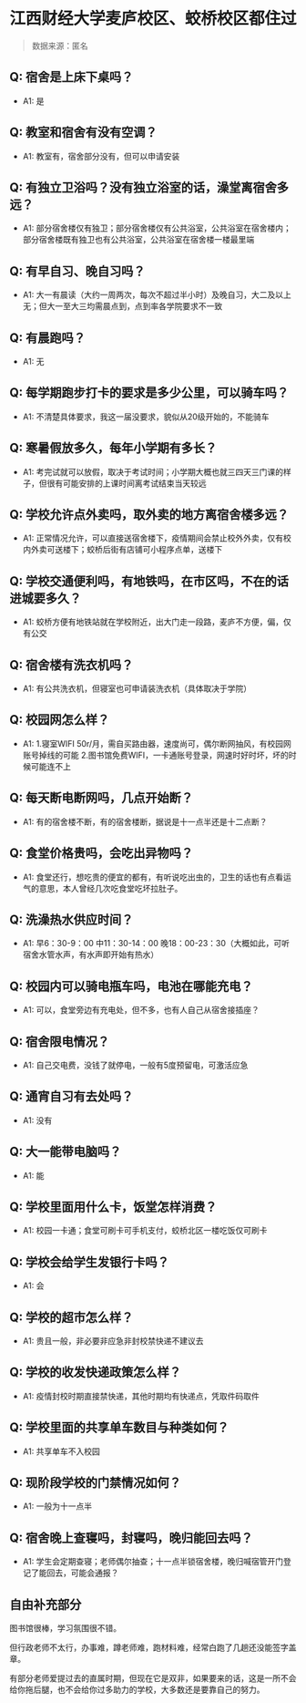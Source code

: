 # 江西财经大学麦庐校区、蛟桥校区都住过

> 数据来源：匿名

## Q: 宿舍是上床下桌吗？

- A1: 是

## Q: 教室和宿舍有没有空调？

- A1: 教室有，宿舍部分没有，但可以申请安装

## Q: 有独立卫浴吗？没有独立浴室的话，澡堂离宿舍多远？

- A1: 部分宿舍楼仅有独卫；部分宿舍楼仅有公共浴室，公共浴室在宿舍楼内；部分宿舍楼既有独卫也有公共浴室，公共浴室在宿舍楼一楼最里端

## Q: 有早自习、晚自习吗？

- A1: 大一有晨读（大约一周两次，每次不超过半小时）及晚自习，大二及以上无；但大一至大三均需晨点到，点到率各学院要求不一致

## Q: 有晨跑吗？

- A1: 无

## Q: 每学期跑步打卡的要求是多少公里，可以骑车吗？

- A1: 不清楚具体要求，我这一届没要求，貌似从20级开始的，不能骑车

## Q: 寒暑假放多久，每年小学期有多长？

- A1: 考完试就可以放假，取决于考试时间；小学期大概也就三四天三门课的样子，但很有可能安排的上课时间离考试结束当天较远

## Q: 学校允许点外卖吗，取外卖的地方离宿舍楼多远？

- A1: 正常情况允许，可以直接送宿舍楼下，疫情期间会禁止校外外卖，仅有校内外卖可送楼下；蛟桥后街有店铺可小程序点单，送楼下

## Q: 学校交通便利吗，有地铁吗，在市区吗，不在的话进城要多久？

- A1: 蛟桥方便有地铁站就在学校附近，出大门走一段路，麦庐不方便，偏，仅有公交

## Q: 宿舍楼有洗衣机吗？

- A1: 有公共洗衣机，但寝室也可申请装洗衣机（具体取决于学院）

## Q: 校园网怎么样？

- A1: 1.寝室WIFI   50r/月，需自买路由器，速度尚可，偶尔断网抽风，有校园网账号掉线的可能
2.图书馆免费WIFI，一卡通账号登录，网速时好时坏，坏的时候可能连不上

## Q: 每天断电断网吗，几点开始断？

- A1: 有的宿舍楼不断，有的宿舍楼断，据说是十一点半还是十二点断？

## Q: 食堂价格贵吗，会吃出异物吗？

- A1: 食堂还行，想吃贵的便宜的都有，有听说吃出虫的，卫生的话也有点看运气的意思，本人曾经几次吃食堂吃坏拉肚子。

## Q: 洗澡热水供应时间？

- A1: 早6：30-9：00
中11：30-14：00
晚18：00-23：30（大概如此，可听宿舍水管水声，有水声即开始有热水）

## Q: 校园内可以骑电瓶车吗，电池在哪能充电？

- A1: 可以，食堂旁边有充电处，但不多，也有人自己从宿舍接插座？

## Q: 宿舍限电情况？

- A1: 自己交电费，没钱了就停电，一般有5度预留电，可激活应急

## Q: 通宵自习有去处吗？

- A1: 没有

## Q: 大一能带电脑吗？

- A1: 能

## Q: 学校里面用什么卡，饭堂怎样消费？

- A1: 校园一卡通；食堂可刷卡可手机支付，蛟桥北区一楼吃饭仅可刷卡

## Q: 学校会给学生发银行卡吗？

- A1: 会

## Q: 学校的超市怎么样？

- A1: 贵且一般，非必要非应急非封校禁快递不建议去

## Q: 学校的收发快递政策怎么样？

- A1: 疫情封校时期直接禁快递，其他时期均有快递点，凭取件码取件

## Q: 学校里面的共享单车数目与种类如何？

- A1: 共享单车不入校园

## Q: 现阶段学校的门禁情况如何？

- A1: 一般为十一点半

## Q: 宿舍晚上查寝吗，封寝吗，晚归能回去吗？

- A1: 学生会定期查寝；老师偶尔抽查；十一点半锁宿舍楼，晚归喊宿管开门登记了能回去，可能会通报？

## 自由补充部分

图书馆很棒，学习氛围很不错。

但行政老师不太行，办事难，蹲老师难，跑材料难，经常白跑了几趟还没能签字盖章。

有部分老师爱提过去的直属时期，但现在它是双非，如果要来的话，这是一所不会给你拖后腿，也不会给你过多助力的学校，大多数还是要靠自己的努力。